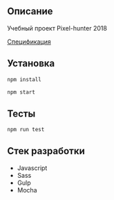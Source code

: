 ## Описание

Учебный проект Pixel-hunter 2018

[Спецификация](https://github.com/Mickilol/Pixel-hunter/blob/master/spec.md)

## Установка

```sh
npm install
```

```sh
npm start
```

## Тесты

```sh
npm run test
```

## Стек разработки

- Javascript
- Sass
- Gulp
- Mocha
